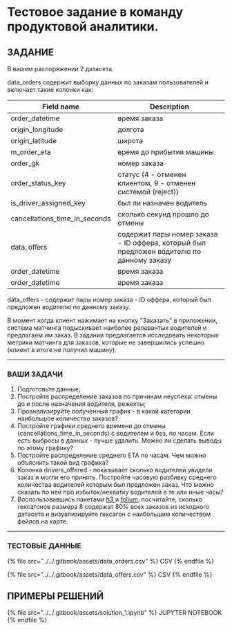 # Тестовое задание в команду продуктовой аналитики.

## ЗАДАНИЕ

В  вашем распоряжении 2 датасета.

data\_orders содержит выборку данных по заказам пользователей и включает такие колонки как:

| Field name                       | Description                                                                              |
| -------------------------------- | ---------------------------------------------------------------------------------------- |
| order\_datetime                  | время заказа                                                                             |
| origin\_longitude                | долгота                                                                                  |
| origin\_latitude                 | широта                                                                                   |
| m\_order\_eta                    | время до прибытия машины                                                                 |
| order\_gk                        | номер заказа                                                                             |
| order\_status\_key               | статус (4 - отменен клиентом, 9 - отменен системой (reject))                             |
| is\_driver\_assigned\_key        | был ли назначен водитель                                                                 |
| cancellations\_time\_in\_seconds | сколько секунд прошло до отмены                                                          |
| data\_offers                     | содержит пары номер заказа - ID оффера, который был предложен водителю по данному заказу |
| order\_datetime                  | время заказа                                                                             |
| order\_datetime                  | время заказа                                                                             |

data\_offers - содержит пары номер заказа - ID оффера, который был предложен водителю по данному заказу.

В момент когда клиент нажимает на кнопку "Заказать" в приложении, система матчинга подыскивает наиболее релевантых водителей и предлагаем им заказ. В задании предлагается исследовать некоторые метрики матчинга для заказов, которые не завершились успешно (клиент в итоге не получил машину).

***

### ВАШИ ЗАДАЧИ

1. Подготовьте данные;
2. Постройте распределение заказов по причинам неуспеха: отмены до и после назначения водителя, режекты;
3. Проанализируйте полученный график - в какой категории наибольшое количество заказов?
4. Постройте графики среднего времени до отмены (cancellations\_time\_in\_seconds) с водителем и без, по часам. Если есть выбросы в данных - лучше удалить. Можно ли сделать выводы по этому графику?
5. Постройте распределение среднего ЕТА по часам. Чем можно объяснить такой вид графика?
6. Колонка drivers\_offered - показывает сколько водителей увидели заказ и могли его принять. Постройте часовую разбивку среднего количества водителей которым был предложен заказ. Что можно сказать по ней про избыток/нехватку водителей в те или иные часы?
7. Воспользовавшись пакетами [h3 ](https://h3geo.org/docs/)и [folium](https://python-visualization.github.io/folium/latest/), посчитайте, сколько гексагонов размера 8 содержат 80% всех заказов из исходного датасета и визуализируйте гексагон с наибольшим количеством фейлов на карте.

***

### ТЕСТОВЫЕ ДАННЫЕ

{% file src="../../.gitbook/assets/data_orders.csv" %}
CSV
{% endfile %}

{% file src="../../.gitbook/assets/data_offers.csv" %}
CSV
{% endfile %}

## ПРИМЕРЫ РЕШЕНИЙ

{% file src="../../.gitbook/assets/solution_1.ipynb" %}
JUPYTER NOTEBOOK
{% endfile %}
